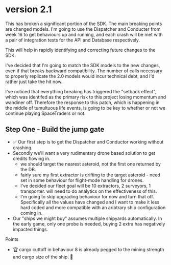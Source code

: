 # version 2.1

This has broken a significant portion of the SDK. The main breaking points are changed models.
I'm going to use the Dispatcher and Conducter from week 16 to get behaviours up and running, and each crash will be met with a pair of integration tests for the API and Database respectively.

This will help in rapidly identifying and correcting future changes to the SDK.

I've decided that I'm going to match the SDK models to the new changes, even if that breaks backward compatibility. The number of calls necessary to properly replicate the 2.0 models would incur technical debt, and I'd rather just take the hit now.

I've noticed that everything breaking has triggered the "setback effect", which was identifed as the primary risk to this project losing momentum and wandiner off. Therefore the response to this patch, which is happening in the middle of tumultuous life events, is going to be key to whether or not we continue playing SpaceTraders or not.


## Step One - Build the jump gate
-  ✅ Our first step is to get the Dispatcher and Conductor working without crashing.
- Secondly we'll want a very rudimentary drone based solution to get credits flowing in.
  - we should target the nearest asteroid, not the first one returned by the DB.
  - fairly sure my first extractor is drifting to the target asteroid - need set in some behaviour for flight-mode handling for drones.
  - I've decided our fleet goal will be 10 extractors, 2 surveyors, 1 transporter. will need to do analytics on the effectiveness of this.
  - I'm going to skip upgrading behaviour for now and turn that off. Specifically all the values have changed and I want to make it less hard coded and more compatible with an aribtrary ship configuration coming in.
- Our "ships we might buy" assumes multiple shipyards automatically. In the early game, only one probe is needed, buying 2 extra has negatively impacted things.


Points 
- 🏆 cargo cuttoff in behaviour 8 is already pegged to the mining strength and cargo size of the ship. 👏